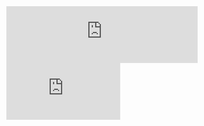 
<div class="relative aspect-w-16 aspect-h-9">

<iframe src="https://flowershow.youzhidanbairu.cloudns.biz/assets/markmap" frameborder="0" width="100%" height="auto" allowfullscreen></iframe>

</div>




<iframe class="absolute top-0 left-0 w-full h-full relative pt-[35%] pb-[35%] !important" 
src="https://player.bilibili.com/player.html?aid=425754846&bvid=BV1t3411T7k6&cid=580777276&page=1&as_wide=1&high_quality=1&danmaku=0&autoplay=0" frameborder="no" scrolling="no"></iframe>












